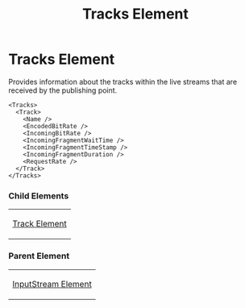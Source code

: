﻿---
title: Tracks Element
TOCTitle: Tracks Element
ms:assetid: 2ebe6f9d-d0b5-47f5-878f-cbf98cee4deb
ms:mtpsurl: https://msdn.microsoft.com/en-us/library/Hh547031(v=VS.90)
ms:contentKeyID: 37836872
ms.date: 05/02/2012
mtps_version: v=VS.90
---

# Tracks Element

Provides information about the tracks within the live streams that are received by the publishing point.

    <Tracks>
      <Track>
        <Name />
        <EncodedBitRate />
        <IncomingBitRate />
        <IncomingFragmentWaitTime />
        <IncomingFragmentTimeStamp />
        <IncomingFragmentDuration />
        <RequestRate />
      </Track>
    </Tracks>

### Child Elements

<table>
<colgroup>
<col style="width: 100%" />
</colgroup>
<tbody>
<tr class="odd">
<td><p><a href="track-element.md">Track Element</a></p></td>
</tr>
</tbody>
</table>


### Parent Element

<table>
<colgroup>
<col style="width: 100%" />
</colgroup>
<tbody>
<tr class="odd">
<td><p><a href="inputstream-element.md">InputStream Element</a></p></td>
</tr>
</tbody>
</table>

